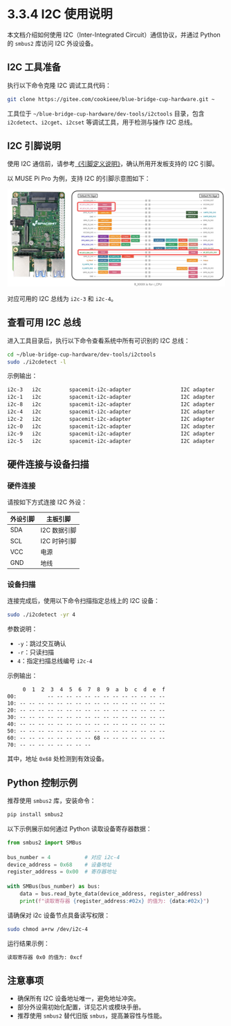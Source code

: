 # 3.3.4 I2C 使用说明

本文档介绍如何使用 I2C（Inter-Integrated Circuit）通信协议，并通过 Python 的 `smbus2` 库访问 I2C 外设设备。

## I2C 工具准备

执行以下命令克隆 I2C 调试工具代码：

```bash
git clone https://gitee.com/cookieee/blue-bridge-cup-hardware.git ~
```

工具位于 `~/blue-bridge-cup-hardware/dev-tools/i2ctools` 目录，包含 `i2cdetect`、`i2cget`、`i2cset` 等调试工具，用于检测与操作 I2C 总线。

## I2C 引脚说明

使用 I2C 通信前，请参考[《引脚定义说明》](3.3.1_Pin_Definitions.md)，确认所用开发板支持的 I2C 引脚。

以 MUSE Pi Pro 为例，支持 I2C 的引脚示意图如下：

![](images/muse-pi-pro-i2c-pins.jpg)

对应可用的 I2C 总线为 `i2c-3` 和 `i2c-4`。

## 查看可用 I2C 总线

进入工具目录后，执行以下命令查看系统中所有可识别的 I2C 总线：

```bash
cd ~/blue-bridge-cup-hardware/dev-tools/i2ctools
sudo ./i2cdetect -l
```

示例输出：

```bash
i2c-3	i2c       	spacemit-i2c-adapter            	I2C adapter
i2c-1	i2c       	spacemit-i2c-adapter            	I2C adapter
i2c-8	i2c       	spacemit-i2c-adapter            	I2C adapter
i2c-4	i2c       	spacemit-i2c-adapter            	I2C adapter
i2c-2	i2c       	spacemit-i2c-adapter            	I2C adapter
i2c-0	i2c       	spacemit-i2c-adapter            	I2C adapter
i2c-9	i2c       	spacemit-i2c-adapter            	I2C adapter
i2c-5	i2c       	spacemit-i2c-adapter            	I2C adapter
```

## 硬件连接与设备扫描

### 硬件连接

请按如下方式连接 I2C 外设：

| 外设引脚 | 主板引脚     |
| -------- | ------------ |
| SDA      | I2C 数据引脚 |
| SCL      | I2C 时钟引脚 |
| VCC      | 电源         |
| GND      | 地线         |

### 设备扫描

连接完成后，使用以下命令扫描指定总线上的 I2C 设备：

```bash
sudo ./i2cdetect -yr 4
```

参数说明：

- `-y`：跳过交互确认
- `-r`：只读扫描
- `4`：指定扫描总线编号 `i2c-4`

示例输出：

```
     0  1  2  3  4  5  6  7  8  9  a  b  c  d  e  f
00:          -- -- -- -- -- -- -- -- -- -- -- -- --
10: -- -- -- -- -- -- -- -- -- -- -- -- -- -- -- --
20: -- -- -- -- -- -- -- -- -- -- -- -- -- -- -- --
30: -- -- -- -- -- -- -- -- -- -- -- -- -- -- -- --
40: -- -- -- -- -- -- -- -- -- -- -- -- -- -- -- --
50: -- -- -- -- -- -- -- -- -- -- -- -- -- -- -- --
60: -- -- -- -- -- -- -- -- 68 -- -- -- -- -- -- --
70: -- -- -- -- -- -- -- --
```

其中，地址 `0x68` 处检测到有效设备。

## Python 控制示例

推荐使用 `smbus2` 库，安装命令：

```bash
pip install smbus2
```

以下示例展示如何通过 Python 读取设备寄存器数据：

```python
from smbus2 import SMBus

bus_number = 4           # 对应 i2c-4
device_address = 0x68    # 设备地址
register_address = 0x00  # 寄存器地址

with SMBus(bus_number) as bus:
    data = bus.read_byte_data(device_address, register_address)
    print(f"读取寄存器 {register_address:#02x} 的值为: {data:#02x}")
```

请确保对 i2c 设备节点具备读写权限：

```bash
sudo chmod a+rw /dev/i2c-4
```

运行结果示例：

```bash
读取寄存器 0x0 的值为: 0xcf
```

## 注意事项

- 确保所有 I2C 设备地址唯一，避免地址冲突。
- 部分外设需初始化配置，详见芯片或模块手册。
- 推荐使用 `smbus2` 替代旧版 `smbus`，提高兼容性与性能。
